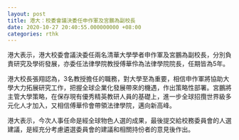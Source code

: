 ```yaml
---
layout: post
title: 港大：校委會議決委任申作軍及宮鵬為副校長
date: 2020-10-27 20:40:55.000000000 +08:00
categories: rthk
---
```


港大表示，港大校委會議決委任兩名清華大學學者申作軍及宮鵬為副校長，分別負責研究及學術發展，亦委任法律學院教授傅華伶為法律學院院長，任期皆為5年。

港大校長張翔認為，3名教授擔任的職務，對大學至為重要，相信申作軍將協助大學大力拓展研究工作，把握全球企業化發展帶來的機遇，作出策略性部署。宮鵬將主管大學策略，在保存現有優秀精英教研人員的基礎上，進一步全球招攬世界級多元化人才加入，又相信傅華伶會帶領法律學院，邁向新高峰。

港大表示，今次人事任命是經全球物色人選的成果，最後提交給校務委員會的人選建議，是經充分考慮遴選委員會的建議和相關持份者的意見後作出。
